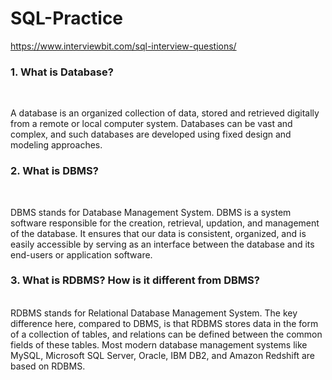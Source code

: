 # SQL-Practice
https://www.interviewbit.com/sql-interview-questions/
<h3>1. What is Database? </h3> <br>

A database is an organized collection of data, stored and retrieved digitally from a remote or local computer system. Databases can be vast and complex, and such databases are developed using fixed design and modeling approaches.
<h3>2. What is DBMS? </h3> <br>

DBMS stands for Database Management System. DBMS is a system software responsible for the creation, retrieval, updation, and management of the database. It ensures that our data is consistent, organized, and is easily accessible by serving as an interface between the database and its end-users or application software.

<h3>3. What is RDBMS? How is it different from DBMS? </h3> <br>
RDBMS stands for Relational Database Management System. The key difference here, compared to DBMS, is that RDBMS stores data in the form of a collection of tables, and relations can be defined between the common fields of these tables. Most modern database management systems like MySQL, Microsoft SQL Server, Oracle, IBM DB2, and Amazon Redshift are based on RDBMS.
